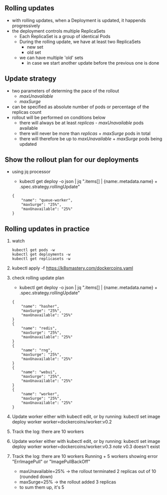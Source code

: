 ## Rolling updates
- with rolling updates, when a Deployment is updated, it happends progressively
- the deployment controls multiple ReplicaSets
    - Each ReplicaSet is a group of identical Pods
    - During the rolling update, we have at least two ReplicaSets
        - new set
        - old set
    - we can have multiple 'old' sets
        - in case we start another update before the previous one is done

## Update strategy
- two parameters of determing the pace of the rollout
    - *maxUnavailable*
    - *maxSurge*
- can be specified as absolute number of pods or percentage of the replicas count
- rollout will be performed on conditions below
    - there will always be at least *replicas* - *maxUnavailable* pods available
    - there will never be more than *replicas* + *maxSurge* pods in total
    - there will therefore be up to *maxUnavailable* + *maxSurge* pods being updated

## Show the rollout plan for our deployments
- using jq processor
    - kubectl get deploy -o json |
        jq ".items[] | {name:.metadata.name} + .spec.strategy.rollingUpdate"

    ```
    {
        "name": "queue-worker",
        "maxSurge": "25%",
        "maxUnavailable": "25%"
    }
    ```

## Rolling updates in practice
1. watch
    ```
    kubectl get pods -w
    kubectl get deployments -w
    kubectl get replicasets -w
    ```
1. kubectl apply -f https://k8smastery.com/dockercoins.yaml

1. check rolling update plan
    - kubectl get deploy -o json |
        jq ".items[] | {name:.metadata.name} + .spec.strategy.rollingUpdate"

    ```
    {
        "name": "hasher",
        "maxSurge": "25%",
        "maxUnavailable": "25%"
    }
    {
        "name": "redis",
        "maxSurge": "25%",
        "maxUnavailable": "25%"
    }
    {
        "name": "rng",
        "maxSurge": "25%",
        "maxUnavailable": "25%"
    }
    {
        "name": "webui",
        "maxSurge": "25%",
        "maxUnavailable": "25%"
    }
    {
        "name": "worker",
        "maxSurge": "25%",
        "maxUnavailable": "25%"
    }
    ```
1. Update worker either with kubectl edit, or by running:
    kubectl set image deploy worker worker=dockercoins/worker:v0.2

1. Track the log: there are 10 workers

1. Update worker either with kubectl edit, or by running:
    kubectl set image deploy worker worker=dockercoins/worker:v0.3 
    *note* v0.3 doesn't exist

1. Track the log: there are 10 workers Running + 5 workers showing error "ErrImagePull" or "ImagePullBackOff"
    - maxUnavailable=25% -> the rollout terminated 2 replicas out of 10 (rounded down)
    - maxSurge=25% -> the rollout added 3 replicas
    - to sum them up, it's 5

